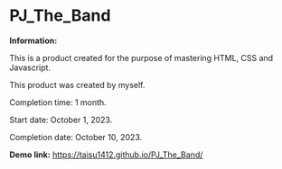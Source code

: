# PJ_The_Band
**Information:**

This is a product created for the purpose of mastering HTML, CSS and Javascript.

This product was created by myself.

Completion time: 1 month.

Start date: October 1, 2023.

Completion date: October 10, 2023.


**Demo link:**
https://taisu1412.github.io/PJ_The_Band/
